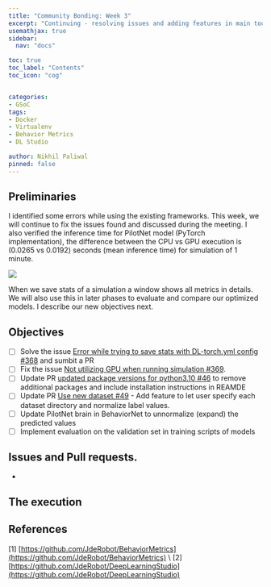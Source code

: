 ```yaml
---
title: "Community Bonding: Week 3"
excerpt: "Continuing - resolving issues and adding features in main tools"
usemathjax: true
sidebar:
  nav: "docs"

toc: true
toc_label: "Contents"
toc_icon: "cog"


categories:
- GSoC
tags:
- Docker
- Virtualenv
- Behavior Metrics
- DL Studio

author: Nikhil Paliwal
pinned: false
---
```



## Preliminaries

I identified some errors while using the existing frameworks. This week, we will continue to fix the issues found and discussed during the meeting. I also verified the inference time for PilotNet model (PyTorch implementation), the difference between the CPU vs GPU execution is (0.0265  vs 0.0192) seconds (mean inference time) for simulation of 1 minute.

![ ](/assets/images/sim_stat_metrics.png)

When we save stats of a simulation a window shows all metrics in details. We will also use this in later phases to evaluate and compare our optimized models. I describe our new objectives next.


## Objectives

- [ ] Solve the issue [Error while trying to save stats with DL-torch.yml config #368](https://github.com/JdeRobot/BehaviorMetrics/issues/368) and sumbit a PR
- [ ] Fix the issue [Not utilizing GPU when running simulation #369](https://github.com/JdeRobot/BehaviorMetrics/issues/369).
- [ ] Update PR [updated package versions for python3.10 #46](https://github.com/JdeRobot/DeepLearningStudio/pull/46) to remove additional packages and include installation instructions in REAMDE
- [ ] Update PR [Use new dataset #49](https://github.com/JdeRobot/DeepLearningStudio/pull/49) - Add feature to let user specify each dataset directory and normalize label values.
- [ ] Update PilotNet brain in BehaviorNet to unnormalize (expand) the predicted values
- [ ] Implement evaluation on the validation set in training scripts of models

## Issues and Pull requests.
*

## The execution



## References

[1] [https://github.com/JdeRobot/BehaviorMetrics](https://github.com/JdeRobot/BehaviorMetrics) \\
[2] [https://github.com/JdeRobot/DeepLearningStudio](https://github.com/JdeRobot/DeepLearningStudio)
